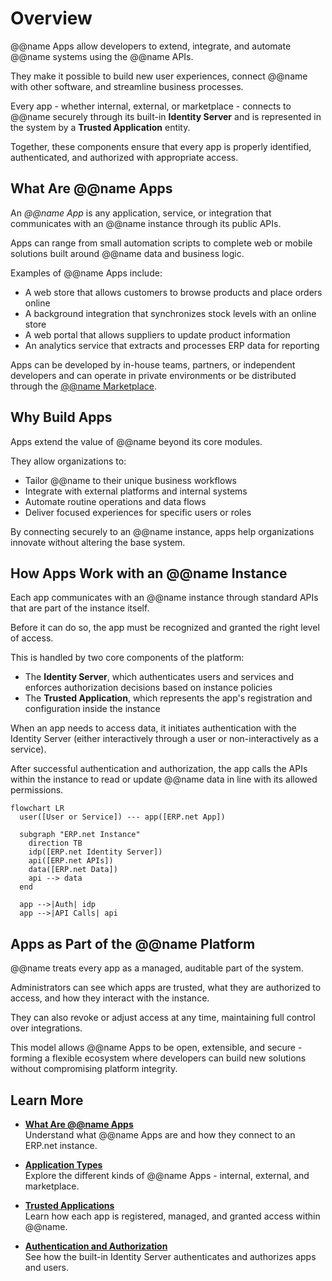# Overview

@@name Apps allow developers to extend, integrate, and automate @@name systems using the @@name APIs.  

They make it possible to build new user experiences, connect @@name with other software, and streamline business processes.

Every app - whether internal, external, or marketplace - connects to @@name securely through its built-in **Identity Server** and is represented in the system by a **Trusted Application** entity.  

Together, these components ensure that every app is properly identified, authenticated, and authorized with appropriate access.

## What Are @@name Apps

An *@@name App* is any application, service, or integration that communicates with an @@name instance through its public APIs.  

Apps can range from small automation scripts to complete web or mobile solutions built around @@name data and business logic.

Examples of @@name Apps include:

- A web store that allows customers to browse products and place orders online
- A background integration that synchronizes stock levels with an online store
- A web portal that allows suppliers to update product information
- An analytics service that extracts and processes ERP data for reporting

Apps can be developed by in-house teams, partners, or independent developers and can operate in private environments or be distributed through the [@@name Marketplace](https://marketplace.erp.net/).

## Why Build Apps

Apps extend the value of @@name beyond its core modules.

They allow organizations to:

- Tailor @@name to their unique business workflows
- Integrate with external platforms and internal systems
- Automate routine operations and data flows
- Deliver focused experiences for specific users or roles

By connecting securely to an @@name instance, apps help organizations innovate without altering the base system.

## How Apps Work with an @@name Instance

Each app communicates with an @@name instance through standard APIs that are part of the instance itself.

Before it can do so, the app must be recognized and granted the right level of access.

This is handled by two core components of the platform:

- The **Identity Server**, which authenticates users and services and enforces authorization decisions based on instance policies
- The **Trusted Application**, which represents the app's registration and configuration inside the instance

When an app needs to access data, it initiates authentication with the Identity Server (either interactively through a user or non-interactively as a service).

After successful authentication and authorization, the app calls the APIs within the instance to read or update @@name data in line with its allowed permissions.

```mermaid
flowchart LR
  user([User or Service]) --- app([ERP.net App])

  subgraph "ERP.net Instance"
    direction TB
    idp([ERP.net Identity Server])
    api([ERP.net APIs])
    data([ERP.net Data])
    api --> data
  end

  app -->|Auth| idp
  app -->|API Calls| api
```

## Apps as Part of the @@name Platform

@@name treats every app as a managed, auditable part of the system.

Administrators can see which apps are trusted, what they are authorized to access, and how they interact with the instance.

They can also revoke or adjust access at any time, maintaining full control over integrations.

This model allows @@name Apps to be open, extensible, and secure - forming a flexible ecosystem where developers can build new solutions without compromising platform integrity.

## Learn More

- **[What Are @@name Apps](what-are-erpnet-apps.md)**  
  Understand what @@name Apps are and how they connect to an ERP.net instance.

- **[Application Types](app-types.md)**  
  Explore the different kinds of @@name Apps - internal, external, and marketplace.

- **[Trusted Applications](trusted-apps.md)**  
  Learn how each app is registered, managed, and granted access within @@name.

- **[Authentication and Authorization](../auth/overview.md)**  
  See how the built-in Identity Server authenticates and authorizes apps and users.
  